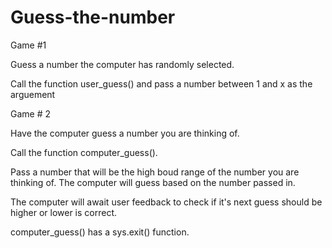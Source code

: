 # Guess-the-number
Game #1

Guess a number the computer has randomly selected. 

Call the function user_guess() and pass a number between 1 and x as the arguement


Game # 2

Have the computer guess a number you are thinking of.

Call the function computer_guess().

Pass a number that will be the high boud range of the number you are thinking of. 
The computer will guess based on the number passed in.

The computer will await user feedback to check if it's next guess should be higher or lower is correct. 

computer_guess() has a sys.exit() function. 


